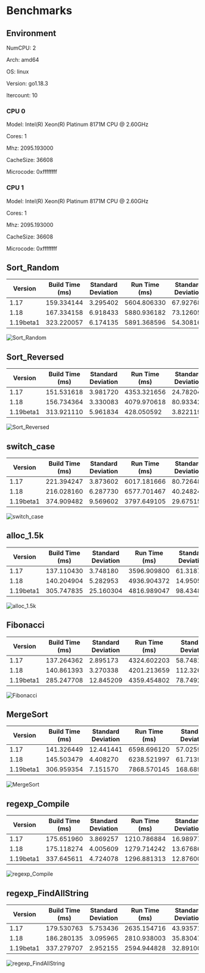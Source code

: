 # Benchmarks

## Environment

NumCPU: 2

Arch: amd64

OS: linux

Version: go1.18.3

Itercount: 10

### CPU 0

Model: Intel(R) Xeon(R) Platinum 8171M CPU @ 2.60GHz

Cores: 1

Mhz: 2095.193000

CacheSize: 36608

Microcode: 0xffffffff

### CPU 1

Model: Intel(R) Xeon(R) Platinum 8171M CPU @ 2.60GHz

Cores: 1

Mhz: 2095.193000

CacheSize: 36608

Microcode: 0xffffffff

## Sort_Random

| Version | Build Time (ms) | Standard Deviation | Run Time (ms) | Standard Deviation |
| ------ | ------ | ------ | ------ | ------ |
| 1.17 | 159.334144 | 3.295402 | 5604.806330 | 67.927685 |
| 1.18 | 167.334158 | 6.918433 | 5880.936182 | 73.126057 |
| 1.19beta1 | 323.220057 | 6.174135 | 5891.368596 | 54.308169 |

![Sort_Random](./7a0a58c9e3b5825d5c91544e7e01469f5aeb4b3af178a861bf75b9731df604c0.png)

## Sort_Reversed

| Version | Build Time (ms) | Standard Deviation | Run Time (ms) | Standard Deviation |
| ------ | ------ | ------ | ------ | ------ |
| 1.17 | 151.531618 | 3.981720 | 4353.321656 | 24.782048 |
| 1.18 | 156.734364 | 3.330083 | 4079.970618 | 80.933421 |
| 1.19beta1 | 313.921110 | 5.961834 | 428.050592 | 3.822119 |

![Sort_Reversed](./4f239a2e282214a7bf7c377fcf6bb4540d0934ce7ce00fadb75e8eeeb38d843d.png)

## switch_case

| Version | Build Time (ms) | Standard Deviation | Run Time (ms) | Standard Deviation |
| ------ | ------ | ------ | ------ | ------ |
| 1.17 | 221.394247 | 3.873602 | 6017.181666 | 80.726489 |
| 1.18 | 216.028160 | 6.287730 | 6577.701467 | 40.248242 |
| 1.19beta1 | 374.909482 | 9.569602 | 3797.649105 | 29.675157 |

![switch_case](./725e73000e499ff7420aa0f5b1c7dfb379e3381a122e47e5d482cb597e03166a.png)

## alloc_1.5k

| Version | Build Time (ms) | Standard Deviation | Run Time (ms) | Standard Deviation |
| ------ | ------ | ------ | ------ | ------ |
| 1.17 | 137.110430 | 3.748180 | 3596.909800 | 61.318721 |
| 1.18 | 140.204904 | 5.282953 | 4936.904372 | 14.950530 |
| 1.19beta1 | 305.747835 | 25.160304 | 4816.989047 | 98.434811 |

![alloc_1.5k](./78691b2f49e91d20e4fc03ba30be4e2828c5acd9ddd58fbf8d3e5b21bed97b8d.png)

## Fibonacci

| Version | Build Time (ms) | Standard Deviation | Run Time (ms) | Standard Deviation |
| ------ | ------ | ------ | ------ | ------ |
| 1.17 | 137.264362 | 2.895173 | 4324.602203 | 58.748159 |
| 1.18 | 140.861393 | 3.270338 | 4201.213659 | 112.326383 |
| 1.19beta1 | 285.247708 | 12.845209 | 4359.454802 | 78.749239 |

![Fibonacci](./016be0f0bc3aacaadb309d0adc2b1024980e3775065236c79ab0d186380b4f83.png)

## MergeSort

| Version | Build Time (ms) | Standard Deviation | Run Time (ms) | Standard Deviation |
| ------ | ------ | ------ | ------ | ------ |
| 1.17 | 141.326449 | 12.441441 | 6598.696120 | 57.025950 |
| 1.18 | 145.503479 | 4.408270 | 6238.521997 | 61.713953 |
| 1.19beta1 | 306.959354 | 7.151570 | 7868.570145 | 168.689490 |

![MergeSort](./619024e898d5dcaadcf23d3b2f3a22d86c871a7b76284aafd1eb289200c2e49a.png)

## regexp_Compile

| Version | Build Time (ms) | Standard Deviation | Run Time (ms) | Standard Deviation |
| ------ | ------ | ------ | ------ | ------ |
| 1.17 | 175.651960 | 3.869257 | 1210.786884 | 16.989775 |
| 1.18 | 175.118274 | 4.005609 | 1279.714242 | 13.676865 |
| 1.19beta1 | 337.645611 | 4.724078 | 1296.881313 | 12.876005 |

![regexp_Compile](./b52c0e0ed5be138613a41e4ac82fa786572d3635aa9d38700ddd7703cdee0d33.png)

## regexp_FindAllString

| Version | Build Time (ms) | Standard Deviation | Run Time (ms) | Standard Deviation |
| ------ | ------ | ------ | ------ | ------ |
| 1.17 | 179.530763 | 5.753436 | 2635.154716 | 43.935716 |
| 1.18 | 186.280135 | 3.095965 | 2810.938003 | 35.830473 |
| 1.19beta1 | 337.279707 | 2.952155 | 2594.944828 | 32.891000 |

![regexp_FindAllString](./efbe67306d3132a2dcfa4c74e1ad1b2c51fd7423e2e5a5e3e4878c640f2a526d.png)

